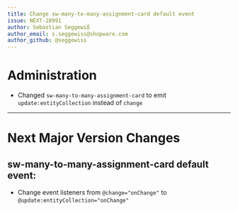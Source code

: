 ```yaml
---
title: Change sw-many-to-many-assignment-card default event
issue: NEXT-28991
author: Sebastian Seggewiß
author_email: s.seggewiss@shopware.com
author_github: @seggewiss
---
```

# Administration
* Changed `sw-many-to-many-assignment-card` to emit `update:entityCollection` instead of `change`
___
# Next Major Version Changes
## sw-many-to-many-assignment-card default event:
* Change event listeners from `@change="onChange"` to `@update:entityCollection="onChange"`
